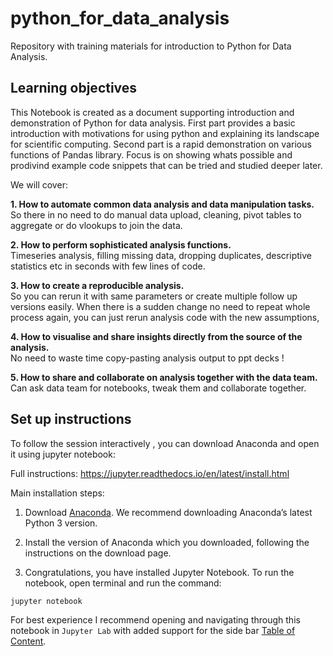 # python_for_data_analysis
Repository with training materials for introduction to Python for Data Analysis.

## Learning objectives


This Notebook is created as a document supporting introduction and demonstration of Python for data analysis.
First part provides a basic introduction with motivations for using python and explaining its landscape for scientific computing. Second part is a rapid demonstration on various functions of Pandas library. Focus is on showing whats possible and prodivind example code snippets that can be tried and studied deeper later.

We will cover:

**1. How to automate common data analysis and data manipulation tasks.**   
So there in no need to do manual data upload, cleaning, pivot tables to aggregate or do vlookups to join the data.

**2. How to perform sophisticated analysis functions.**   
Timeseries analysis, filling missing data, dropping duplicates, descriptive statistics etc in seconds with few lines of code.

**3. How to create a reproducible analysis.**     
So you can rerun it with same parameters or create multiple follow up versions easily. When there is a sudden change no need to repeat whole process again, you can just rerun analysis code with the new assumptions,

**4. How to visualise and share insights directly from the source of the analysis.**    
No need to waste time copy-pasting analysis output to ppt decks !

**5. How to share and collaborate on analysis together with the data team.**   
Can ask data team for notebooks, tweak them and collaborate together. 

## Set up instructions

To follow the session interactively , you can download Anaconda and open it using jupyter notebook:

Full instructions: https://jupyter.readthedocs.io/en/latest/install.html

Main installation steps:

1. Download [Anaconda](https://www.anaconda.com/distribution/). We recommend downloading Anaconda’s latest Python 3 version.

2. Install the version of Anaconda which you downloaded, following the instructions on the download page.

3. Congratulations, you have installed Jupyter Notebook. To run the notebook, open terminal and run the command:

``` jupyter notebook ```


For best experience I recommend opening and navigating through this notebook in `Jupyter Lab` with added support for the side bar [Table of Content](https://github.com/ian-r-rose/jupyterlab-toc).
